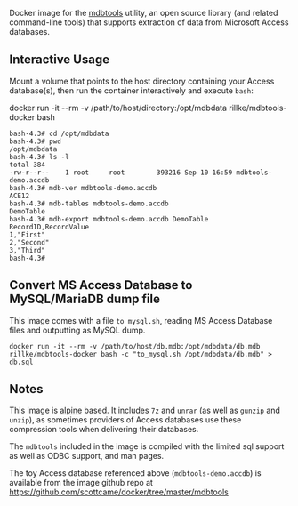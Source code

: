 Docker image for the [mdbtools](https://github.com/brianb/mdbtools) utility, an open source library (and related command-line tools) that supports extraction of data from Microsoft Access databases.

## Interactive Usage

Mount a volume that points to the host directory containing your Access database(s), then run the container interactively and execute `bash`:

  docker run -it --rm -v /path/to/host/directory:/opt/mdbdata rillke/mdbtools-docker bash

```
bash-4.3# cd /opt/mdbdata
bash-4.3# pwd
/opt/mdbdata
bash-4.3# ls -l
total 384
-rw-r--r--    1 root     root        393216 Sep 10 16:59 mdbtools-demo.accdb
bash-4.3# mdb-ver mdbtools-demo.accdb
ACE12
bash-4.3# mdb-tables mdbtools-demo.accdb
DemoTable
bash-4.3# mdb-export mdbtools-demo.accdb DemoTable
RecordID,RecordValue
1,"First"
2,"Second"
3,"Third"
bash-4.3#
```

## Convert MS Access Database to MySQL/MariaDB dump file

This image comes with a file `to_mysql.sh`, reading MS Access Database files and outputting as MySQL dump.

```
docker run -it --rm -v /path/to/host/db.mdb:/opt/mdbdata/db.mdb rillke/mdbtools-docker bash -c "to_mysql.sh /opt/mdbdata/db.mdb" > db.sql
```

## Notes

This image is [alpine](https://alpinelinux.org/) based. It includes `7z` and `unrar` (as well as `gunzip` and `unzip`), as sometimes providers of Access databases use these compression tools when delivering their databases.

The `mdbtools` included in the image is compiled with the limited sql support as well as ODBC support, and man pages.

The toy Access database referenced above (`mdbtools-demo.accdb`) is available from the image github repo at https://github.com/scottcame/docker/tree/master/mdbtools

